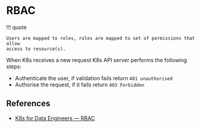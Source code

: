 # RBAC

!!! quote

    Users are mapped to roles, roles are mapped to set of permissions that allow
    access to resource(s).

When K8s receives a new request K8s API server performs the following steps:

- Authenticate the user, if validation fails return `401 unauthorised`
- Authorise the request, if it fails return `403 Forbidden`

## References

- [K8s for Data Engineers — RBAC](https://blog.devgenius.io/k8s-for-data-engineers-rbac-a6a231207569)
